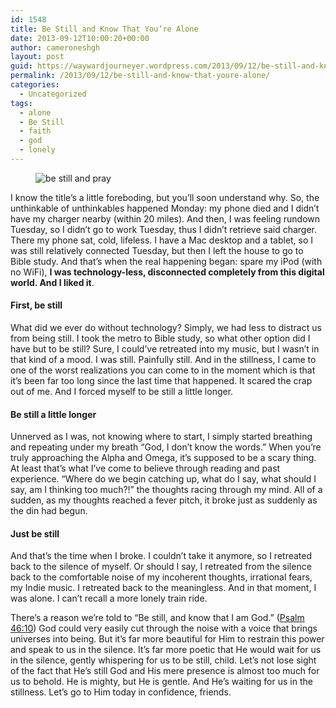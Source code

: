 ```yaml
---
id: 1548
title: Be Still and Know That You’re Alone
date: 2013-09-12T10:00:20+00:00
author: cameroneshgh
layout: post
guid: https://waywardjourneyer.wordpress.com/2013/09/12/be-still-and-know-that-youre-alone/
permalink: /2013/09/12/be-still-and-know-that-youre-alone/
categories:
  - Uncategorized
tags:
  - alone
  - Be Still
  - faith
  - god
  - lonely
---
```

<figure> 

<img alt="be still and pray" src="https://waywardjourneyer.files.wordpress.com/2013/09/5c9d6-0t6uslwn2n-e_pg9.jpg?w=525" data-recalc-dims="1" />
  
</figure> 

I know the title’s a little foreboding, but you’ll soon understand why. So, the unthinkable of unthinkables happened Monday: my phone died and I didn’t have my charger nearby (within 20 miles). And then, I was feeling rundown Tuesday, so I didn’t go to work Tuesday, thus I didn’t retrieve said charger. There my phone sat, cold, lifeless. I have a Mac desktop and a tablet, so I was still relatively connected Tuesday, but then I left the house to go to Bible study. And that’s when the real happening began: spare my iPod (with no WiFi), **I was technology-less, disconnected completely from this digital world. And I liked it**.

#### First, be still

What did we ever do without technology? Simply, we had less to distract us from being still. I took the metro to Bible study, so what other option did I have but to be still? Sure, I could’ve retreated into my music, but I wasn’t in that kind of a mood. I was still. Painfully still. And in the stillness, I came to one of the worst realizations you can come to in the moment which is that it’s been far too long since the last time that happened. It scared the crap out of me. And I forced myself to be still a little longer.

#### Be still a little longer

Unnerved as I was, not knowing where to start, I simply started breathing and repeating under my breath “God, I don’t know the words.” When you’re truly approaching the Alpha and Omega, it’s supposed to be a scary thing. At least that’s what I’ve come to believe through reading and past experience. “Where do we begin catching up, what do I say, what should I say, am I thinking too much?!” the thoughts racing through my mind. All of a sudden, as my thoughts reached a fever pitch, it broke just as suddenly as the din had begun.

#### Just be still

And that’s the time when I broke. I couldn’t take it anymore, so I retreated back to the silence of myself. Or should I say, I retreated from the silence back to the comfortable noise of my incoherent thoughts, irrational fears, my Indie music. I retreated back to the meaningless. And in that moment, I was alone. I can’t recall a more lonely train ride.

There’s a reason we’re told to “Be still, and know that I am God.” (<a href="http://www.biblegateway.com/passage/?search=Psalm+46:10&version=ESV" target="_blank">Psalm 46:10</a>) God could very easily cut through the noise with a voice that brings universes into being. But it’s far more beautiful for Him to restrain this power and speak to us in the silence. It’s far more poetic that He would wait for us in the silence, gently whispering for us to be still, child. Let’s not lose sight of the fact that He’s still God and His mere presence is almost too much for us to behold. He is mighty, but He is gentle. And He’s waiting for us in the stillness. Let’s go to Him today in confidence, friends.